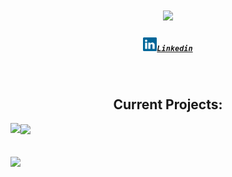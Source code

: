<h1 align="center">
  <a href="https://git.io/typing-svg">
    <img src="https://readme-typing-svg.herokuapp.com/?lines=Hello,+There!+👋;This+is+Hawkins+Peterson;Nice+to+meet+you!&center=true&size=30">
  </a>
</h1>
<h5 align="center">
  <code><a href="https://www.linkedin.com/in/hawkins-peterson/" title="linkedin"><img src="/images/Linkedin.svg" width=22>Linkedin</a></code>
</h5> <!---           LINKS!            --->
<br>

<h2 align="center">Current Projects:</h2>
<div>
<a href="https://github.com/hawkins03/NonogramSolver">
  <img align="left" src="https://github-readme-stats.vercel.app/api/pin?username=Hawkins03&repo=NonogramSolver" />
</a>
<a href="https://github.com/hawkins03/enigma">
  <img align="center" src="https://github-readme-stats.vercel.app/api/pin?username=Hawkins03&repo=enigma"/>
</a>
</div>
 <br>
 <br>
   
<a href="https://github.com/hawkins03">
  <img align="center" src="https://github-readme-stats.vercel.app/api?username=Hawkins03">
</a>
